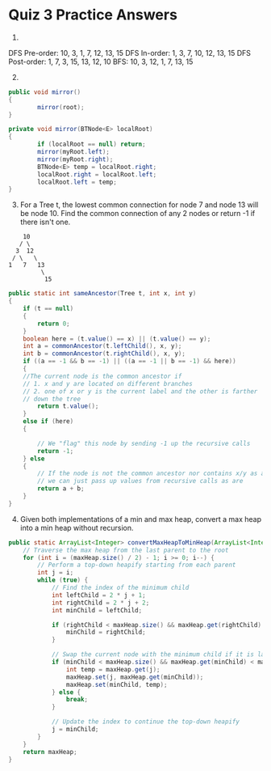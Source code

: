 # Quiz 3 Practice Answers
1)

DFS Pre-order: 10, 3, 1, 7, 12, 13, 15
DFS In-order: 1, 3, 7, 10, 12, 13, 15
DFS Post-order: 1, 7, 3, 15, 13, 12, 10
BFS: 10, 3, 12, 1, 7, 13, 15

2)
```java
public void mirror() 
{
        mirror(root);
}

private void mirror(BTNode<E> localRoot) 
{
        if (localRoot == null) return;
        mirror(myRoot.left);
        mirror(myRoot.right);
        BTNode<E> temp = localRoot.right;
        localRoot.right = localRoot.left;
        localRoot.left = temp;
}
```

3) For a Tree t, the lowest common connection for node 7 and node 13 will be
node 10. Find the common connection of any 2 nodes or return -1 if there isn't one.
```text
    10
   / \
  3  12
 / \   \
1   7   13
         \
          15

```
```java
public static int sameAncestor(Tree t, int x, int y) 
{
    if (t == null) 
    {
        return 0;
    }
    boolean here = (t.value() == x) || (t.value() == y);
    int a = commonAncestor(t.leftChild(), x, y);
    int b = commonAncestor(t.rightChild(), x, y);
    if ((a == -1 && b == -1) || ((a == -1 || b == -1) && here)) 
    {
    //The current node is the common ancestor if
    // 1. x and y are located on different branches
    // 2. one of x or y is the current label and the other is farther
    // down the tree
        return t.value();
    } 
    else if (here) 
    {

        // We "flag" this node by sending -1 up the recursive calls
        return -1;
    } else 
    {
        // If the node is not the common ancestor nor contains x/y as a label,
        // we can just pass up values from recursive calls as are
        return a + b;
    }
}
```


4) Given both implementations of a min and max heap, convert a max heap into a min heap without recursion.

```java
public static ArrayList<Integer> convertMaxHeapToMinHeap(ArrayList<Integer> maxHeap) {
    // Traverse the max heap from the last parent to the root
    for (int i = (maxHeap.size() / 2) - 1; i >= 0; i--) {
        // Perform a top-down heapify starting from each parent
        int j = i;
        while (true) {
            // Find the index of the minimum child
            int leftChild = 2 * j + 1;
            int rightChild = 2 * j + 2;
            int minChild = leftChild;

            if (rightChild < maxHeap.size() && maxHeap.get(rightChild) < maxHeap.get(leftChild)) {
                minChild = rightChild;
            }

            // Swap the current node with the minimum child if it is larger
            if (minChild < maxHeap.size() && maxHeap.get(minChild) < maxHeap.get(j)) {
                int temp = maxHeap.get(j);
                maxHeap.set(j, maxHeap.get(minChild));
                maxHeap.set(minChild, temp);
            } else {
                break;
            }

            // Update the index to continue the top-down heapify
            j = minChild;
        }
    }
    return maxHeap;
}
```


